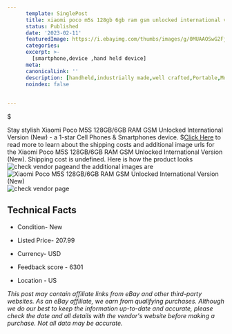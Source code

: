 ```yaml
---
      template: SinglePost
      title: xiaomi poco m5s 128gb 6gb ram gsm unlocked international version new 
      status: Published
      date: '2023-02-11'
      featuredImage: https://i.ebayimg.com/thumbs/images/g/0MUAAOSwG2FjVroH/s-l225.jpg
      categories: 
      excerpt: >-
        [smartphone,device ,hand held device]
      meta:
      canonicalLink: ''
      description: [handheld,industrially made,well crafted,Portable,Mobile,Compact,Convenient,Lightweight,Maneuverable,Man-portable,Miniature,Carriable,Hand-held,Light,Holdable,Transportable,Mobile device,Pocket-sized,On-the-go,Wireless,Cordless,Compact size,Convenient size, smartphone,device ,hand held device]
      noindex: false
      
        
---
```

$

Stay stylish Xiaomi Poco M5S 128GB/6GB RAM GSM Unlocked International Version (New) - a 1-star Cell Phones & Smartphones device.
$[Click Here](https://www.ebay.com/itm/325396879062?hash=item4bc32a56d6%3Ag%3A0MUAAOSwG2FjVroH&mkevt=1&mkcid=1&mkrid=711-53200-19255-0&campid=%253CePNCampaignId%253E&customid=%253CreferenceId%253E&toolid=10049) to read more to learn about the shipping costs and additional image urls for the Xiaomi Poco M5S 128GB/6GB RAM GSM Unlocked International Version (New). Shipping cost is undefined. Here is how the product looks ![check vendor page](https://i.ebayimg.com/thumbs/images/g/0MUAAOSwG2FjVroH/s-l225.jpg)and the additional images are![Xiaomi Poco M5S 128GB/6GB RAM GSM Unlocked International Version (New)](https://i.ebayimg.com/images/g/0MUAAOSwG2FjVroH/s-l960.jpg)![check vendor page](https://origin-galleryplus.ebayimg.com/ws/web/325396879062_2_0_1/225x225.jpg,https://origin-galleryplus.ebayimg.com/ws/web/325396879062_3_0_1/225x225.jpg,https://origin-galleryplus.ebayimg.com/ws/web/325396879062_4_0_1/225x225.jpg)



 ## Technical Facts 



     
      

 - Condition- New 


      

 - Listed Price- 207.99 


      

 - Currency- USD 


      

 - Feedback score - 6301 


      

 - Location - US 


      
      

 *_This post may contain affiliate links from eBay and other third-party websites. As an eBay affiliate, we earn from qualifying purchases. Although we do our best to keep the information up-to-date and accurate, please check the date and all details with the vendor's website before making a purchase. Not all data may be accurate._*







